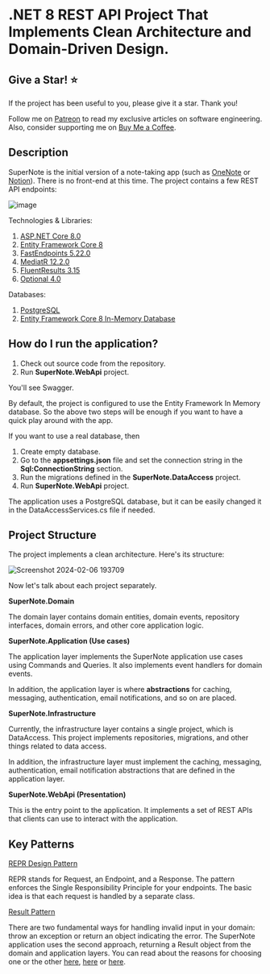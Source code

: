 # .NET 8 REST API Project That Implements Clean Architecture and Domain-Driven Design.

## Give a Star! :star:
If the project has been useful to you, please give it a star. Thank you!

Follow me on [Patreon](https://www.patreon.com/sashamarfut) to read my exclusive articles on software engineering. Also, consider supporting me on [Buy Me a Coffee](https://www.buymeacoffee.com/sashamarfut).

## Description
SuperNote is the initial version of a note-taking app (such as [OneNote](https://www.onenote.com/) or [Notion](https://www.notion.so/)). There is no front-end at this time. The project contains a few REST API endpoints:

![image](https://github.com/sashamarfuttech/super-note-api/assets/158445722/ade6029e-bc2a-40f3-b371-94c95ed24116)

Technologies & Libraries:
1. [ASP.NET Core 8.0](https://learn.microsoft.com/en-us/aspnet/core/release-notes/aspnetcore-8.0?view=aspnetcore-8.0)
3. [Entity Framework Core 8](https://learn.microsoft.com/en-us/ef/core/what-is-new/ef-core-8.0/whatsnew)
2. [FastEndpoints 5.22.0](https://fast-endpoints.com/)
4. [MediatR 12.2.0](https://github.com/jbogard/MediatR)
5. [FluentResults 3.15](https://github.com/altmann/FluentResults)
6. [Optional 4.0](https://github.com/nlkl/Optional)

Databases:
1. [PostgreSQL](https://www.postgresql.org/) 
2. [Entity Framework Core 8 In-Memory Database](https://learn.microsoft.com/en-us/ef/core/providers/in-memory/?tabs=dotnet-core-cli)

## How do I run the application?
 1. Check out source code from the repository.
 2. Run **SuperNote.WebApi** project.

You'll see Swagger.

By default, the project is configured to use the Entity Framework In Memory database. 
So the above two steps will be enough if you want to have a quick play around with the app.

If you want to use a real database, then
 1. Create empty database.
 2. Go to the **appsettings.json** file and set the connection string in the **Sql:ConnectionString** section.
 3. Run the migrations defined in the **SuperNote.DataAccess** project.
 4. Run **SuperNote.WebApi** project.

The application uses a PostgreSQL database, but it can be easily changed it in the DataAccessServices.cs file if needed.

## Project Structure

The project implements a clean architecture. Here's its structure:

![Screenshot 2024-02-06 193709](https://github.com/sashamarfuttech/super-note-api/assets/158445722/c7b309dc-07b8-42cc-8982-33ec50e90cd1)

Now let's talk about each project separately.

**SuperNote.Domain**

The domain layer contains domain entities, domain events, repository interfaces, domain errors, and other core application logic.

**SuperNote.Application (Use cases)**

The application layer implements the SuperNote application use cases using Commands and Queries.
It also implements event handlers for domain events.

In addition, the application layer is where **abstractions** for caching, messaging, authentication, email notifications, and so on are placed.

**SuperNote.Infrastructure**

Currently, the infrastructure layer contains a single project, which is DataAccess. This project implements repositories, migrations, and other things related to data access.

In addition, the infrastructure layer must implement the caching, messaging, authentication, email notification abstractions that are defined in the application layer. 

**SuperNote.WebApi (Presentation)**

This is the entry point to the application. It implements a set of REST APIs that clients can use to interact with the application.

## Key Patterns

[REPR Design Pattern](https://deviq.com/design-patterns/repr-design-pattern)

REPR stands for Request, an Endpoint, and a Response. The pattern enforces the Single Responsibility Principle for your endpoints. The basic idea is that each request is handled by a separate class.

[Result Pattern](https://github.com/altmann/FluentResults)

There are two fundamental ways for handling invalid input in your domain: throw an exception or return an object indicating the error. The SuperNote application uses the second approach, returning a Result<T> object from the domain and application layers. You can read about the reasons for choosing one or the other [here](https://enterprisecraftsmanship.com/posts/exceptions-for-flow-control/), [here](https://www.silasreinagel.com/blog/2018/06/18/result-vs-exception/) or [here](https://softwareengineering.stackexchange.com/questions/405038/result-object-vs-throwing-exceptions).

